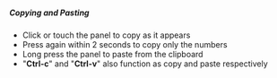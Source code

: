 ##### Copying and Pasting

- Click or touch the panel to copy as it appears
- Press again within 2 seconds to copy only the numbers
- Long press the panel to paste from the clipboard
- "**Ctrl-c**" and "**Ctrl-v**" also function as copy and paste respectively
